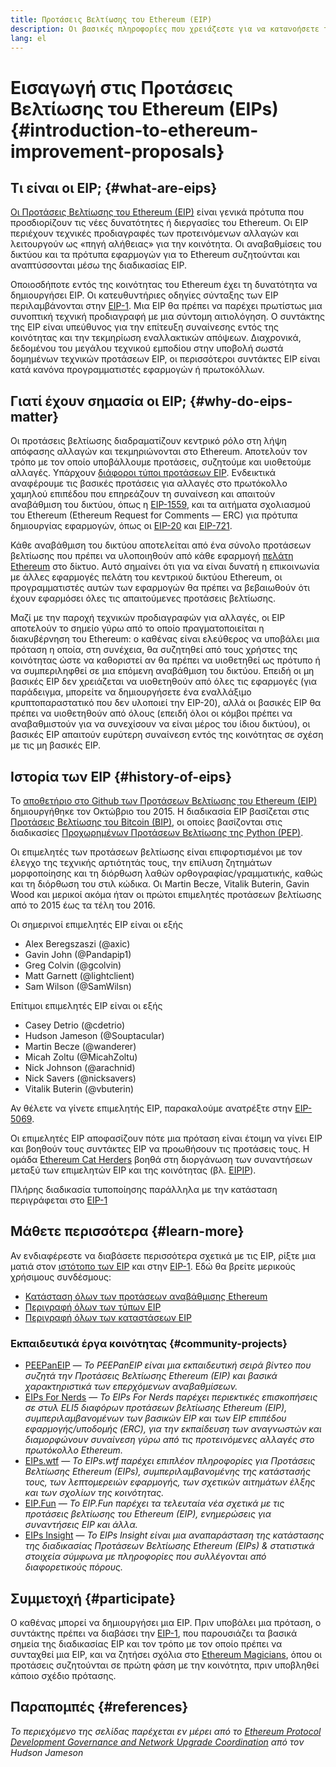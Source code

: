 ```yaml
---
title: Προτάσεις Βελτίωσης του Ethereum (EIP)
description: Οι βασικές πληροφορίες που χρειάζεστε για να κατανοήσετε τις EIP
lang: el
---
```


# Εισαγωγή στις Προτάσεις Βελτίωσης του Ethereum (EIPs) {#introduction-to-ethereum-improvement-proposals}

## Τι είναι οι EIP; {#what-are-eips}

[Οι Προτάσεις Βελτίωσης του Ethereum (EIP)](https://eips.ethereum.org/) είναι γενικά πρότυπα που προσδιορίζουν τις νέες δυνατότητες ή διεργασίες του Ethereum. Οι EIP περιέχουν τεχνικές προδιαγραφές των προτεινόμενων αλλαγών και λειτουργούν ως «πηγή αλήθειας» για την κοινότητα. Οι αναβαθμίσεις του δικτύου και τα πρότυπα εφαρμογών για το Ethereum συζητούνται και αναπτύσσονται μέσω της διαδικασίας EIP.

Οποιοσδήποτε εντός της κοινότητας του Ethereum έχει τη δυνατότητα να δημιουργήσει EIP. Οι κατευθυντήριες οδηγίες σύνταξης των EIP περιλαμβάνονται στην [EIP-1](https://eips.ethereum.org/EIPS/eip-1). Μια EIP θα πρέπει να παρέχει πρωτίστως μια συνοπτική τεχνική προδιαγραφή με μια σύντομη αιτιολόγηση. Ο συντάκτης της EIP είναι υπεύθυνος για την επίτευξη συναίνεσης εντός της κοινότητας και την τεκμηρίωση εναλλακτικών απόψεων. Διαχρονικά, δεδομένου του μεγάλου τεχνικού εμποδίου στην υποβολή σωστά δομημένων τεχνικών προτάσεων EIP, οι περισσότεροι συντάκτες EIP είναι κατά κανόνα προγραμματιστές εφαρμογών ή πρωτοκόλλων.

## Γιατί έχουν σημασία οι EIP; {#why-do-eips-matter}

Οι προτάσεις βελτίωσης διαδραματίζουν κεντρικό ρόλο στη λήψη απόφασης αλλαγών και τεκμηριώνονται στο Ethereum. Αποτελούν τον τρόπο με τον οποίο υποβάλλουμε προτάσεις, συζητούμε και υιοθετούμε αλλαγές. Υπάρχουν [διάφοροι τύποι προτάσεων EIP](https://eips.ethereum.org/EIPS/eip-1#eip-types). Ενδεικτικά αναφέρουμε τις βασικές προτάσεις για αλλαγές στο πρωτόκολλο χαμηλού επιπέδου που επηρεάζουν τη συναίνεση και απαιτούν αναβάθμιση του δικτύου, όπως η [EIP-1559](https://eips.ethereum.org/EIPS/eip-1559), και τα αιτήματα σχολιασμού του Ethereum (Ethereum Request for Comments — ERC) για πρότυπα δημιουργίας εφαρμογών, όπως οι [EIP-20](https://eips.ethereum.org/EIPS/eip-20) και [EIP-721](https://eips.ethereum.org/EIPS/eip-721).

Κάθε αναβάθμιση του δικτύου αποτελείται από ένα σύνολο προτάσεων βελτίωσης που πρέπει να υλοποιηθούν από κάθε εφαρμογή [πελάτη Ethereum](/learn/#clients-and-nodes) στο δίκτυο. Αυτό σημαίνει ότι για να είναι δυνατή η επικοινωνία με άλλες εφαρμογές πελάτη του κεντρικού δικτύου Ethereum, οι προγραμματιστές αυτών των εφαρμογών θα πρέπει να βεβαιωθούν ότι έχουν εφαρμόσει όλες τις απαιτούμενες προτάσεις βελτίωσης.

Μαζί με την παροχή τεχνικών προδιαγραφών για αλλαγές, οι EIP αποτελούν το σημείο γύρω από το οποίο πραγματοποιείται η διακυβέρνηση του Ethereum: ο καθένας είναι ελεύθερος να υποβάλει μια πρόταση η οποία, στη συνέχεια, θα συζητηθεί από τους χρήστες της κοινότητας ώστε να καθοριστεί αν θα πρέπει να υιοθετηθεί ως πρότυπο ή να συμπεριληφθεί σε μια επόμενη αναβάθμιση του δικτύου. Επειδή οι μη βασικές EIP δεν χρειάζεται να υιοθετηθούν από όλες τις εφαρμογές (για παράδειγμα, μπορείτε να δημιουργήσετε ένα εναλλάξιμο κρυπτοπαραστατικό που δεν υλοποιεί την EIP-20), αλλά οι βασικές EIP θα πρέπει να υιοθετηθούν από όλους (επειδή όλοι οι κόμβοι πρέπει να αναβαθμιστούν για να συνεχίσουν να είναι μέρος του ίδιου δικτύου), οι βασικές EIP απαιτούν ευρύτερη συναίνεση εντός της κοινότητας σε σχέση με τις μη βασικές EIP.

## Ιστορία των EIP {#history-of-eips}

Το [αποθετήριο στο Github των Προτάσεων Βελτίωσης του Ethereum (EIP)](https://github.com/ethereum/EIPs) δημιουργήθηκε τον Οκτώβριο του 2015. Η διαδικασία EIP βασίζεται στις [Προτάσεις Βελτίωσης του Bitcoin (BIP)](https://github.com/bitcoin/bips), οι οποίες βασίζονται στις διαδικασίες [Προχωρημένων Προτάσεων Βελτίωσης της Python (PEP)](https://www.python.org/dev/peps/).

Οι επιμελητές των προτάσεων βελτίωσης είναι επιφορτισμένοι με τον έλεγχο της τεχνικής αρτιότητάς τους, την επίλυση ζητημάτων μορφοποίησης και τη διόρθωση λαθών ορθογραφίας/γραμματικής, καθώς και τη διόρθωση του στιλ κώδικα. Οι Martin Becze, Vitalik Buterin, Gavin Wood και μερικοί ακόμα ήταν οι πρώτοι επιμελητές προτάσεων βελτίωσης από το 2015 έως τα τέλη του 2016.

Οι σημερινοί επιμελητές EIP είναι οι εξής

- Alex Beregszaszi (@axic)
- Gavin John (@Pandapip1)
- Greg Colvin (@gcolvin)
- Matt Garnett (@lightclient)
- Sam Wilson (@SamWilsn)

Επίτιμοι επιμελητές EIP είναι οι εξής

- Casey Detrio (@cdetrio)
- Hudson Jameson (@Souptacular)
- Martin Becze (@wanderer)
- Micah Zoltu (@MicahZoltu)
- Nick Johnson (@arachnid)
- Nick Savers (@nicksavers)
- Vitalik Buterin (@vbuterin)

Αν θέλετε να γίνετε επιμελητής EIP, παρακαλούμε ανατρέξτε στην [EIP-5069](https://eips.ethereum.org/EIPS/eip-5069).

Οι επιμελητές EIP αποφασίζουν πότε μια πρόταση είναι έτοιμη να γίνει EIP και βοηθούν τους συντάκτες EIP να προωθήσουν τις προτάσεις τους. Η ομάδα [ Ethereum Cat Herders](https://www.ethereumcatherders.com/) βοηθά στη διοργάνωση των συναντήσεων μεταξύ των επιμελητών EIP και της κοινότητας (βλ. [EIPIP](https://github.com/ethereum-cat-herders/EIPIP)).

Πλήρης διαδικασία τυποποίησης παράλληλα με την κατάσταση περιγράφεται στο [EIP-1](https://eips.ethereum.org/EIPS/eip-1)

## Μάθετε περισσότερα {#learn-more}

Αν ενδιαφέρεστε να διαβάσετε περισσότερα σχετικά με τις EIP, ρίξτε μια ματιά στον [ιστότοπο των EIP](https://eips.ethereum.org/) και στην [EIP-1](https://eips.ethereum.org/EIPS/eip-1). Εδώ θα βρείτε μερικούς χρήσιμους συνδέσμους:

- [Κατάσταση όλων των προτάσεων αναβάθμισης Ethereum](https://eips.ethereum.org/all)
- [Περιγραφή όλων των τύπων EIP](https://eips.ethereum.org/EIPS/eip-1#eip-types)
- [Περιγραφή όλων των καταστάσεων EIP](https://eips.ethereum.org/EIPS/eip-1#eip-process)

### Εκπαιδευτικά έργα κοινότητας {#community-projects}

- [PEEPanEIP](https://www.youtube.com/playlist?list=PL4cwHXAawZxqu0PKKyMzG_3BJV_xZTi1F) — *Το PEEPanEIP είναι μια εκπαιδευτική σειρά βίντεο που συζητά την Προτάσεις Βελτίωσης Ethereum (EIP) και βασικά χαρακτηριστικά των επερχόμενων αναβαθμίσεων.*
- [EIPs For Nerds](https://ethereum2077.substack.com/t/eip-research) — *Το EIPs For Nerds παρέχει περιεκτικές επισκοπήσεις σε στυλ ELI5 διαφόρων προτάσεων βελτίωσης Ethereum (EIP), συμπεριλαμβανομένων των βασικών EIP και των EIP επιπέδου εφαρμογής/υποδομής (ERC), για την εκπαίδευση των αναγνωστών και διαμορφώνουν συναίνεση γύρω από τις προτεινόμενες αλλαγές στο πρωτόκολλο Ethereum.*
- [EIPs.wtf](https://www.eips.wtf/) — *Το EIPs.wtf παρέχει επιπλέον πληροφορίες για Προτάσεις Βελτίωσης Ethereum (EIPs), συμπεριλαμβανομένης της κατάστασής τους, των λεπτομερειών εφαρμογής, των σχετικών αιτημάτων έλξης και των σχολίων της κοινότητας.*
- [EIP.Fun](https://eipfun.substack.com/) — *Το EIP.Fun παρέχει τα τελευταία νέα σχετικά με τις προτάσεις βελτίωσης του Ethereum (EIP), ενημερώσεις για συναντήσεις EIP και άλλα.*
- [EIPs Insight](https://eipsinsight.com/) — *Το EIPs Insight είναι μια αναπαράσταση της κατάστασης της διαδικασίας Προτάσεων Βελτίωσης Ethereum (EIPs) & στατιστικά στοιχεία σύμφωνα με πληροφορίες που συλλέγονται από διαφορετικούς πόρους.*

## Συμμετοχή {#participate}

Ο καθένας μπορεί να δημιουργήσει μια EIP. Πριν υποβάλει μια πρόταση, ο συντάκτης πρέπει να διαβάσει την [EIP-1](https://eips.ethereum.org/EIPS/eip-1), που παρουσιάζει τα βασικά σημεία της διαδικασίας EIP και τον τρόπο με τον οποίο πρέπει να συνταχθεί μια EIP, και να ζητήσει σχόλια στο [Ethereum Magicians](https://ethereum-magicians.org/), όπου οι προτάσεις συζητούνται σε πρώτη φάση με την κοινότητα, πριν υποβληθεί κάποιο σχέδιο πρότασης.

## Παραπομπές {#references}

<cite class="citation">

Το περιεχόμενο της σελίδας παρέχεται εν μέρει από το [Ethereum Protocol Development Governance and Network Upgrade Coordination](https://hudsonjameson.com/2020-03-23-ethereum-protocol-development-governance-and-network-upgrade-coordination/) από τον Hudson Jameson

</cite>
